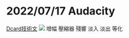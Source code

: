 # 2022/07/17 Audacity
[Dcard技術文](https://www.dcard.tw/f/music/p/433120)
![](https://i.imgur.com/TXGybrN.png)
增幅
壓縮器
殘響
淡入
淡出
等化